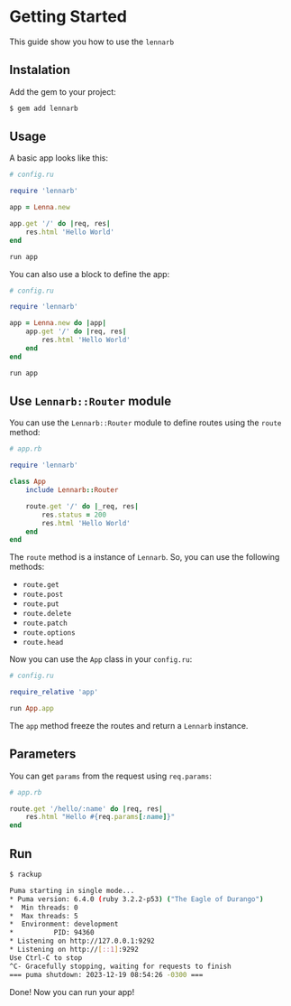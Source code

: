 # Getting Started

This guide show you how to use the `lennarb`

## Instalation

Add the gem to your project:

```bash
$ gem add lennarb
```

## Usage

A basic app looks like this:

```ruby
# config.ru

require 'lennarb'

app = Lenna.new

app.get '/' do |req, res|
	res.html 'Hello World'
end

run app
```

You can also use a block to define the app:

```ruby
# config.ru

require 'lennarb'

app = Lenna.new do |app|
	app.get '/' do |req, res|
		res.html 'Hello World'
	end
end

run app
```

## Use `Lennarb::Router` module

You can use the `Lennarb::Router` module to define routes using the `route` method:

```ruby
# app.rb

require 'lennarb'

class App
	include Lennarb::Router

	route.get '/' do |_req, res|
		res.status = 200
		res.html 'Hello World'
	end
end
```

The `route` method is a instance of `Lennarb`. So, you can use the following methods:

- `route.get`
- `route.post`
- `route.put`
- `route.delete`
- `route.patch`
- `route.options`
- `route.head`

Now you can use the `App` class in your `config.ru`:

```ruby
# config.ru

require_relative 'app'

run App.app
```

The `app` method freeze the routes and return a `Lennarb` instance.

## Parameters

You can get `params` from the request using `req.params`:

```ruby
# app.rb

route.get '/hello/:name' do |req, res|
	res.html "Hello #{req.params[:name]}"
end
```

## Run

```bash
$ rackup

Puma starting in single mode...
* Puma version: 6.4.0 (ruby 3.2.2-p53) ("The Eagle of Durango")
*  Min threads: 0
*  Max threads: 5
*  Environment: development
*          PID: 94360
* Listening on http://127.0.0.1:9292
* Listening on http://[::1]:9292
Use Ctrl-C to stop
^C- Gracefully stopping, waiting for requests to finish
=== puma shutdown: 2023-12-19 08:54:26 -0300 ===
```

Done! Now you can run your app!
